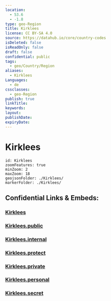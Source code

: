 ```yaml
---
location:
  - 53.6
  - -1.8
type: geo-Region
title: Kirklees
license: CC BY-SA 4.0
source: https://datahub.io/core/country-codes
isDeleted: false
isReadOnly: false
draft: false
confidential: public
tags:
  - geo/Country/Region
aliases:
  - Kirklees
Languages:
  - de
cssclasses:
  - geo-Region
publish: true
linkTitle:
keywords:
layout:
publishDate:
expiryDate:
---
```


# Kirklees

```leaflet
id: Kirklees
zoomFeatures: true 
minZoom: 2 
maxZoom: 18
geojsonFolder: ./Kirklees/
markerFolder: ./Kirklees/
```


## Confidential Links & Embeds: 

### [Kirklees](/_Standards/Earth/Continent/Europe/Europe~North/UK/England/Regions~England/Yorkshire_and_the_Humber/Yorkshire~West/Kirklees.md) 

### [Kirklees.public](/_public/Earth/Continent/Europe/Europe~North/UK/England/Regions~England/Yorkshire_and_the_Humber/Yorkshire~West/Kirklees.public.md) 

### [Kirklees.internal](/_internal/Earth/Continent/Europe/Europe~North/UK/England/Regions~England/Yorkshire_and_the_Humber/Yorkshire~West/Kirklees.internal.md) 

### [Kirklees.protect](/_protect/Earth/Continent/Europe/Europe~North/UK/England/Regions~England/Yorkshire_and_the_Humber/Yorkshire~West/Kirklees.protect.md) 

### [Kirklees.private](/_private/Earth/Continent/Europe/Europe~North/UK/England/Regions~England/Yorkshire_and_the_Humber/Yorkshire~West/Kirklees.private.md) 

### [Kirklees.personal](/_personal/Earth/Continent/Europe/Europe~North/UK/England/Regions~England/Yorkshire_and_the_Humber/Yorkshire~West/Kirklees.personal.md) 

### [Kirklees.secret](/_secret/Earth/Continent/Europe/Europe~North/UK/England/Regions~England/Yorkshire_and_the_Humber/Yorkshire~West/Kirklees.secret.md)

